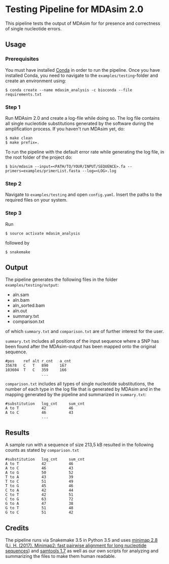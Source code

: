 # Testing Pipeline for MDAsim 2.0

This pipeline tests the output of MDAsim for for presence and correctness of single nucleotide errors.

## Usage
### Prerequisites
You must have installed [Conda](https://conda.io/docs/) in order to run the pipeline. Once you have installed Conda, you need to navigate to the `examples/testing`-folder and create an environment using:
```
$ conda create --name mdasim_analysis -c bioconda --file requirements.txt
```
### Step 1
Run MDAsim 2.0 and create a log-file while doing so. The log file contains all single nucleotide substitutions generated by the software during the amplification process. If you haven't run MDAsim yet, do:
```
$ make clean
$ make prefix=.
```
To run the pipeline with the default error rate while generating the log file, in the root folder of the project do:
```
$ bin/mdasim --input=<PATH/TO/YOUR/INPUT/SEQUENCE>.fa --primers=examples/primerList.fasta --log=<LOG>.log
```
### Step 2
Navigate to `examples/testing` and open `config.yaml`. Insert the paths to the required files on your system.

### Step 3
Run
```
$ source activate mdasim_analysis
```
followed by
```
$ snakemake
```

## Output
The pipeline generates the following files in the folder `examples/testing/output`:
- aln.sam
- aln.bam
- aln_sorted.bam
- aln.out
- summary.txt
- comparison.txt

of which `summary.txt` and `comparison.txt` are of further interest for the user.

`summary.txt` includes all positions of the input sequence where a SNP has been found after the MDAsim-output has been mapped onto the original sequence.
```
#pos	ref	alt	r_cnt	a_cnt
35678	C	T	890	    167
103604	T	C	359	    166
                ...
```
`comparison.txt` includes all types of single nucleotide substitutions, the number of each type in the log file that is generated by MDAsim and in the mapping generated by the pipeline and summarized in `summary.txt`:
```
#substitution	log_cnt		sum_cnt
A to T 		    42		    46
A to C 		    46		    43
                ...
```

## Results
A sample run with a sequence of size 213,5 kB resulted in the following counts as stated by `comparison.txt`
```
#substitution	log_cnt		sum_cnt
A to T 		    42		    46
A to C 		    46		    43
A to G 		    50		    52
T to A 		    43		    39
T to C 		    51		    49
T to G 		    45		    46
C to A 		    42		    44
C to T 		    42		    51
C to G 		    63		    72
G to A 		    47		    38
G to T 		    51		    48
G to C 		    51		    42
```

## Credits
The pipeline runs via Snakemake 3.5 in Python 3.5 and uses [minimap 2.8](https://github.com/lh3/minimap2/blob/master/README.md) ([Li, H. (2017). Minimap2: fast pairwise alignment for long nucleotide sequences](https://arxiv.org/abs/1708.01492)) and [samtools 1.7](http://www.htslib.org/) as well as our own scripts for analyzing and summarizing the files to make them human readable.
